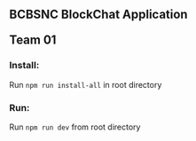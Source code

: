 <h2>BCBSNC BlockChat Application
  <p>Team 01</p>

<h3>Install:</h3>
  
  Run `npm run install-all` in root directory

<h3>Run:</h3>
  
  Run `npm run dev` from root directory
